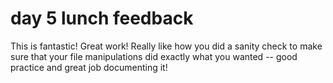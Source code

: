 # day 5 lunch feedback

This is fantastic! Great work! Really like how you did a sanity check to make sure that your file manipulations did exactly what you wanted -- good practice and great job documenting it!
